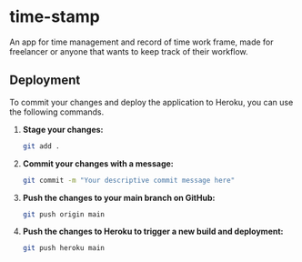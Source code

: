 # time-stamp
An app for time management and record of time work frame, made for freelancer or anyone that wants to keep track of their workflow.

## Deployment

To commit your changes and deploy the application to Heroku, you can use the following commands.

1.  **Stage your changes:**
    ```bash
    git add .
    ```

2.  **Commit your changes with a message:**
    ```bash
    git commit -m "Your descriptive commit message here"
    ```

3.  **Push the changes to your main branch on GitHub:**
    ```bash
    git push origin main
    ```

4.  **Push the changes to Heroku to trigger a new build and deployment:**
    ```bash
    git push heroku main
    ```
